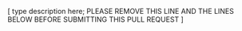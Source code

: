 [ type description here; PLEASE REMOVE THIS LINE AND THE LINES BELOW BEFORE SUBMITTING THIS PULL REQUEST ]

<!--
* Although we *occasionally* also accept GitHub pull requests, the *preferred* way is sending patches to our mailing list: https://lore.kernel.org/ltp/
There is an example how to use it: https://github.com/linux-test-project/ltp/wiki/C-Test-Case-Tutorial#7-submitting-the-test-for-review (using git format-patch and git send-email).
LTP mailing list is archived at: https://lore.kernel.org/ltp/.
We also have a patchwork instance: https://patchwork.ozlabs.org/project/ltp/list/.

* Commits should be signed: Signed-off-by: Your Name <me@example.org>, see
https://www.kernel.org/doc/html/latest/process/submitting-patches.html#sign-your-work-the-developer-s-certificate-of-origin

* New code should follow Linux kernel coding style, see
https://www.kernel.org/doc/html/latest/process/coding-style.html.
You can run 'make check' or 'make check-foo' in the folder with modified code to check style and common errors.

* For more tips check
https://github.com/linux-test-project/ltp/wiki/Maintainer-Patch-Review-Checklist
https://github.com/linux-test-project/ltp/wiki/Test-Writing-Guidelines
https://github.com/linux-test-project/ltp/wiki/C-Test-API
https://github.com/linux-test-project/ltp/wiki/Shell-Test-API
https://github.com/linux-test-project/ltp/wiki/C-Test-Case-Tutorial
-->
